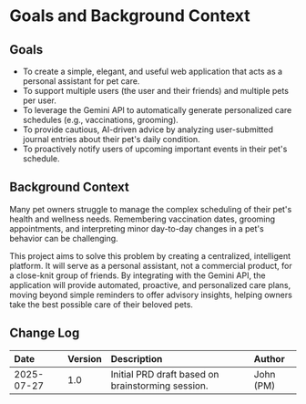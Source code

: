 # Goals and Background Context

## Goals

* To create a simple, elegant, and useful web application that acts as a personal assistant for pet care.
* To support multiple users (the user and their friends) and multiple pets per user.
* To leverage the Gemini API to automatically generate personalized care schedules (e.g., vaccinations, grooming).
* To provide cautious, AI-driven advice by analyzing user-submitted journal entries about their pet's daily condition.
* To proactively notify users of upcoming important events in their pet's schedule.

## Background Context

Many pet owners struggle to manage the complex scheduling of their pet's health and wellness needs. Remembering vaccination dates, grooming appointments, and interpreting minor day-to-day changes in a pet's behavior can be challenging.

This project aims to solve this problem by creating a centralized, intelligent platform. It will serve as a personal assistant, not a commercial product, for a close-knit group of friends. By integrating with the Gemini API, the application will provide automated, proactive, and personalized care plans, moving beyond simple reminders to offer advisory insights, helping owners take the best possible care of their beloved pets.

## Change Log

| Date            | Version | Description                                       | Author     |
| :-------------- | :------ | :------------------------------------------------ | :--------- |
| 2025-07-27      | 1.0     | Initial PRD draft based on brainstorming session. | John (PM)  |
